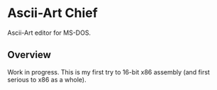 # Ascii-Art Chief
Ascii-Art editor for MS-DOS.
## Overview
Work in progress. This is my first try to 16-bit x86 assembly (and first serious to x86 as a whole).
